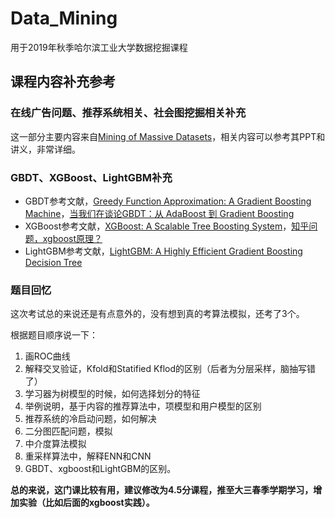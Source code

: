 # Data_Mining

用于2019年秋季哈尔滨工业大学数据挖掘课程

## 课程内容补充参考

### 在线广告问题、推荐系统相关、社会图挖掘相关补充

这一部分主要内容来自[Mining of Massive Datasets](http://www.mmds.org/)，相关内容可以参考其PPT和讲义，非常详细。

### GBDT、XGBoost、LightGBM补充

- GBDT参考文献，[Greedy Function Approximation: A Gradient Boosting Machine](https://statweb.stanford.edu/~jhf/ftp/trebst.pdf)，[当我们在谈论GBDT：从 AdaBoost 到 Gradient Boosting](https://zhuanlan.zhihu.com/p/25096501)
- XGBoost参考文献，[XGBoost: A Scalable Tree Boosting System](http://cinslab.com/wp-content/uploads/2019/06/Ke-Wang-XGBoost-A-Scalable-Tree-Boosting-System.pdf)，[知乎问题，xgboost原理？](https://www.zhihu.com/question/58883125/answer/206813653)
- LightGBM参考文献，[LightGBM: A Highly Efficient Gradient Boosting Decision Tree](https://papers.nips.cc/paper/6907-lightgbm-a-highly-efficient-gradient-boosting-decision-tree.pdf)

### 题目回忆

这次考试总的来说还是有点意外的，没有想到真的考算法模拟，还考了3个。

根据题目顺序说一下：

1. 画ROC曲线
2. 解释交叉验证，Kfold和Statified Kflod的区别（后者为分层采样，脑抽写错了）
3. 学习器为树模型的时候，如何选择划分的特征
4. 举例说明，基于内容的推荐算法中，项模型和用户模型的区别
5. 推荐系统的冷启动问题，如何解决
6. 二分图匹配问题，模拟
7. 中介度算法模拟
8. 重采样算法中，解释ENN和CNN
9. GBDT、xgboost和LightGBM的区别。

**总的来说，这门课比较有用，建议修改为4.5分课程，推至大三春季学期学习，增加实验（比如后面的xgboost实践）。**
